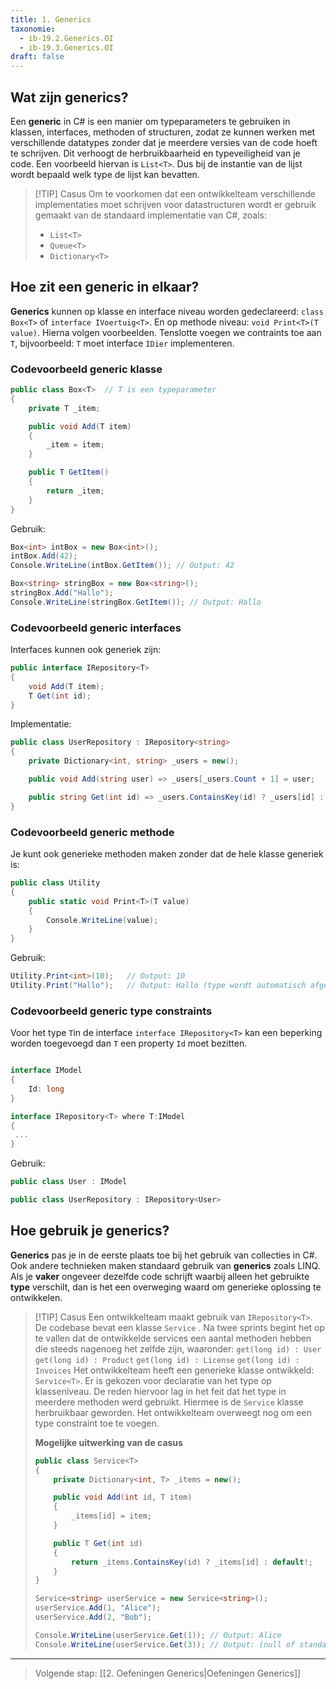 ```yaml
---
title: 1. Generics
taxonomie:
  - ib-19.2.Generics.OI
  - ib-19.3.Generics.OI
draft: false
---
```


## Wat zijn generics?
Een **generic** in C# is een manier om typeparameters te gebruiken in klassen, interfaces, methoden of structuren, zodat ze kunnen werken met verschillende datatypes zonder dat je meerdere versies van de code hoeft te schrijven. Dit verhoogt de herbruikbaarheid en typeveiligheid van je code. Een voorbeeld hiervan is `List<T>`. Dus bij de instantie van de lijst wordt bepaald welk type de lijst kan bevatten.

> [!TIP] Casus
> Om te voorkomen dat een ontwikkelteam verschillende implementaties moet schrijven voor datastructuren wordt er gebruik gemaakt van de standaard implementatie van C#, zoals:
> - `List<T>`
> - `Queue<T>`
> - `Dictionary<T>`



## Hoe zit een generic in elkaar?
**Generics** kunnen op klasse en interface niveau worden gedeclareerd: `class Box<T>` of `interface IVoertuig<T>`. En op methode niveau: `void Print<T>(T value)`. Hierna volgen voorbeelden. Tenslotte voegen we contraints toe aan `T`, bijvoorbeeld: `T` moet interface `IDier` implementeren.

### Codevoorbeeld generic klasse
```C#
public class Box<T>  // T is een typeparameter
{
    private T _item;

    public void Add(T item)
    {
        _item = item;
    }

    public T GetItem()
    {
        return _item;
    }
}
```

Gebruik:
```csharp
Box<int> intBox = new Box<int>();
intBox.Add(42);
Console.WriteLine(intBox.GetItem()); // Output: 42

Box<string> stringBox = new Box<string>();
stringBox.Add("Hallo");
Console.WriteLine(stringBox.GetItem()); // Output: Hallo
```

### Codevoorbeeld generic interfaces
Interfaces kunnen ook generiek zijn:
```csharp
public interface IRepository<T>
{
    void Add(T item);
    T Get(int id);
}
```

Implementatie:
```csharp
public class UserRepository : IRepository<string>
{
    private Dictionary<int, string> _users = new();

    public void Add(string user) => _users[_users.Count + 1] = user;

    public string Get(int id) => _users.ContainsKey(id) ? _users[id] : "Niet gevonden";
}
```

### Codevoorbeeld generic methode 
Je kunt ook generieke methoden maken zonder dat de hele klasse generiek is:
```csharp
public class Utility
{
    public static void Print<T>(T value)
    {
        Console.WriteLine(value);
    }
}
```
Gebruik:
```csharp
Utility.Print<int>(10);   // Output: 10
Utility.Print("Hallo");   // Output: Hallo (type wordt automatisch afgeleid)
```

### Codevoorbeeld generic type constraints 
Voor het type `T`in de interface `interface IRepository<T>` kan een beperking worden toegevoegd dan `T` een property `Id` moet bezitten.

``` C#  

interface IModel 
{
	Id: long
}

interface IRepository<T> where T:IModel
{
 ...
}
```
Gebruik:
``` C#  
public class User : IModel

public class UserRepository : IRepository<User>
```
## Hoe gebruik je generics?
**Generics** pas je in de eerste plaats toe bij het gebruik van collecties in C#. Ook andere technieken maken standaard gebruik van **generics** zoals LINQ. 
Als je **vaker** ongeveer dezelfde code schrijft waarbij alleen het gebruikte **type** verschilt, dan is het een overweging waard om generieke oplossing te ontwikkelen.

> [!TIP] Casus
>Een ontwikkelteam maakt gebruik van `IRepository<T>`. De codebase bevat een klasse `Service` . Na twee sprints begint het op te vallen dat de ontwikkelde services een aantal methoden hebben die steeds nagenoeg het zelfde zijn, waaronder:
>`get(long id) : User`
>`get(long id) : Product`
>`get(long id) : License`
>`get(long id) : Invoices` 
>Het ontwikkelteam heeft een generieke klasse ontwikkeld: `Service<T>`. Er is gekozen voor declaratie van het type op klasseniveau. De reden hiervoor lag in het feit dat het type in meerdere methoden werd gebruikt. Hiermee is de `Service` klasse herbruikbaar geworden. Het ontwikkelteam overweegt nog om een type constraint toe te voegen. 
>
> **Mogelijke uitwerking van de casus**
>
> ```C# 
> public class Service<T>  
> {
>     private Dictionary<int, T> _items = new();
> 
>     public void Add(int id, T item)
>     {
>         _items[id] = item;
>     }
> 
>     public T Get(int id)
>     {
>         return _items.ContainsKey(id) ? _items[id] : default!;
>     }
> }
> 
> Service<string> userService = new Service<string>();
> userService.Add(1, "Alice");
> userService.Add(2, "Bob");
> 
> Console.WriteLine(userService.Get(1)); // Output: Alice
> Console.WriteLine(userService.Get(3)); // Output: (null of standaardwaarde) 
> ```

---

> Volgende stap: [[2. Oefeningen Generics|Oefeningen Generics]]
